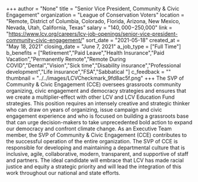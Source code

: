 +++
author = "None"
title = "Senior Vice President, Community & Civic Engagement"
organization = "League of Conservation Voters"
location = "Remote, District of Columbia, Colorado, Florida, Arizona, New Mexico, Nevada, Utah, California, Texas"
salary = "$140,000-$250,000"
link = "https://www.lcv.org/careers/lcv-job-openings/senior-vice-president-community-civic-engagement/"
sort_date = "2021-05-18"
created_at = "May 18, 2021"
closing_date = "June 7, 2021"
a_job_type = ["Full Time"]
b_benefits = ["Retirement","Paid Leave","Health Insurance","Paid Vacation","Permanently Remote","Remote During COVID","Dental","Vision","Sick time","Disability insurance","Professional development","Life insurance","FSA","Sabbatical "]
c_feedback = ""
thumbnail = "../../images/LCVCheckmark_9fd8ac5f.png"
+++
The SVP of Community & Civic Engagement (CCE) oversees grassroots community organizing, civic engagement and democracy strategies and ensures that we create a multiplier-effect with other LCV and LCV Education Fund strategies. This position requires an intensely creative and strategic thinker who can draw on years of organizing, issue campaign and civic engagement experience and who is focused on building a grassroots base that can urge decision-makers to take unprecedented bold action to expand our democracy and confront climate change. As an Executive Team member, the SVP of Community & Civic Engagement (CCE) contributes to the successful operation of the entire organization. The SVP of CCE is responsible for developing and maintaining a departmental culture that is inclusive, agile, collaborative, modern, transparent, and supportive of staff and partners. The ideal candidate will embrace that LCV has made racial justice and equity a strategic priority and will lead the integration of this work throughout our national and state efforts.